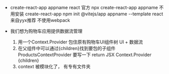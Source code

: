 - create-react-app appname react 官方
  npx create-react-app appname 不用安装 create-react-app
  npm init @vitejs/app appname --template react 来自yyx推荐 不使用webpack

- 我们想为购物车应用提供数据流管理
  1. 用一个Context.Provider 包住原有购物车UI组件树
    UI + 数据流
  2. 在父组件中可以通过{children}找到要包的子组件
    ProductsContextProvider 要写一下
      return JSX
      Context.Provider
        {children}
  3. context 被模块化了， 有专有文件夹
